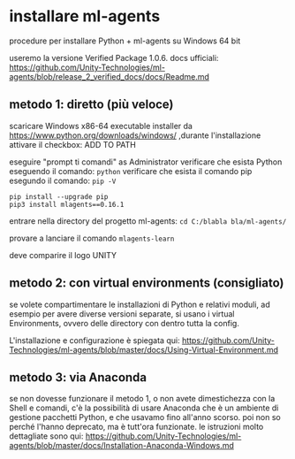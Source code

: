
# installare ml-agents
procedure per installare Python + ml-agents su Windows 64 bit

useremo la versione Verified Package 1.0.6.
docs ufficiali: <https://github.com/Unity-Technologies/ml-agents/blob/release_2_verified_docs/docs/Readme.md>

## metodo 1: diretto (più veloce)
scaricare Windows x86-64 executable installer da https://www.python.org/downloads/windows/ ,durante l'installazione attivare il checkbox: ADD TO PATH

eseguire "prompt ti comandi" as Administrator
verificare che esista Python eseguendo il comando: `python`
verificare che esista il comando pip esegundo il comando: `pip -V`

```
pip install --upgrade pip
pip3 install mlagents==0.16.1
```

entrare nella directory del progetto ml-agents: 
`cd C:/blabla bla/ml-agents/`

provare a lanciare il comando `mlagents-learn`

deve comparire il logo UNITY


## metodo 2: con virtual environments (consigliato)
se volete compartimentare le installazioni di Python e relativi moduli, ad esempio per avere diverse versioni separate, si usano i virtual Environments, ovvero delle directory con dentro tutta la config.

L'installazione e configurazione è spiegata qui:
<https://github.com/Unity-Technologies/ml-agents/blob/master/docs/Using-Virtual-Environment.md>


## metodo 3: via Anaconda
se non dovesse funzionare il metodo 1, o non avete dimestichezza con la Shell e comandi, c'è la possibilità di usare Anaconda che è un ambiente di gestione pacchetti Python, e che usavamo fino all'anno scorso. poi non so perché l'hanno deprecato, ma è tutt'ora funzionate.
le istruzioni molto dettagliate sono qui: 
https://github.com/Unity-Technologies/ml-agents/blob/master/docs/Installation-Anaconda-Windows.md
